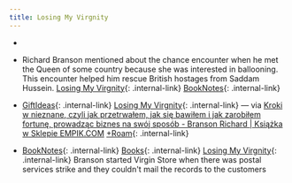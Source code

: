 ```yaml
---
title: Losing My Virgnity
---
```


- 

- Richard Branson mentioned about the chance encounter when he met the Queen of some country because she was interested in ballooning. This encounter helped him rescue British hostages from Saddam Hussein. [Losing My Virgnity](/losing-my-virgnity){: .internal-link} [BookNotes](/booknotes){: .internal-link}


- [GiftIdeas](/giftideas){: .internal-link} [Losing My Virgnity](/losing-my-virgnity){: .internal-link} — via [Kroki w nieznane, czyli jak przetrwałem, jak się bawiłem i jak zarobiłem fortunę, prowadząc biznes na swój sposób - Branson Richard | Książka w Sklepie EMPIK.COM](https://www.empik.com/kroki-w-nieznane-czyli-jak-przetrwalem-jak-sie-bawilem-i-jak-zarobilem-fortune-prowadzac-biznes-n-branson-richard,p1105214899,ksiazka-p) [+Roam](/+roam){: .internal-link}


- [BookNotes](/booknotes){: .internal-link} [Books](/books){: .internal-link} [Losing My Virgnity](/losing-my-virgnity){: .internal-link} Branson started Virgin Store when there was postal services strike and they couldn't mail the records to the customers


